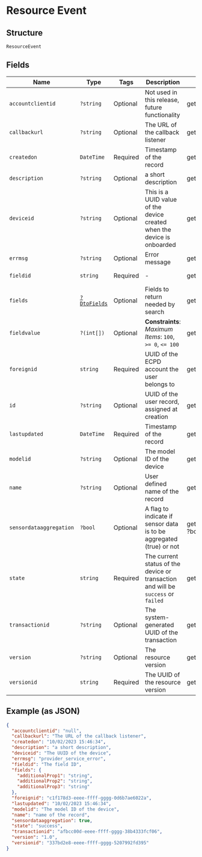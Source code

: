 
# Resource Event

## Structure

`ResourceEvent`

## Fields

| Name | Type | Tags | Description | Getter | Setter |
|  --- | --- | --- | --- | --- | --- |
| `accountclientid` | `?string` | Optional | Not used in this release, future functionality | getAccountclientid(): ?string | setAccountclientid(?string accountclientid): void |
| `callbackurl` | `?string` | Optional | The URL of the callback listener | getCallbackurl(): ?string | setCallbackurl(?string callbackurl): void |
| `createdon` | `DateTime` | Required | Timestamp of the record | getCreatedon(): \DateTime | setCreatedon(\DateTime createdon): void |
| `description` | `?string` | Optional | a short description | getDescription(): ?string | setDescription(?string description): void |
| `deviceid` | `?string` | Optional | This is a UUID value of the device created when the device is onboarded | getDeviceid(): ?string | setDeviceid(?string deviceid): void |
| `errmsg` | `?string` | Optional | Error message | getErrmsg(): ?string | setErrmsg(?string errmsg): void |
| `fieldid` | `string` | Required | - | getFieldid(): string | setFieldid(string fieldid): void |
| `fields` | [`?DtoFields`](../../doc/models/dto-fields.md) | Optional | Fields to return needed by search | getFields(): ?DtoFields | setFields(?DtoFields fields): void |
| `fieldvalue` | `?(int[])` | Optional | **Constraints**: *Maximum Items*: `100`, `>= 0`, `<= 100` | getFieldvalue(): ?array | setFieldvalue(?array fieldvalue): void |
| `foreignid` | `string` | Required | UUID of the ECPD account the user belongs to | getForeignid(): string | setForeignid(string foreignid): void |
| `id` | `?string` | Optional | UUID of the user record, assigned at creation | getId(): ?string | setId(?string id): void |
| `lastupdated` | `DateTime` | Required | Timestamp of the record | getLastupdated(): \DateTime | setLastupdated(\DateTime lastupdated): void |
| `modelid` | `?string` | Optional | The model ID of the device | getModelid(): ?string | setModelid(?string modelid): void |
| `name` | `?string` | Optional | User defined name of the record | getName(): ?string | setName(?string name): void |
| `sensordataaggregation` | `?bool` | Optional | A flag to indicate if sensor data is to be aggregated (true) or not | getSensordataaggregation(): ?bool | setSensordataaggregation(?bool sensordataaggregation): void |
| `state` | `string` | Required | The current status of the device or transaction and will be `success` or `failed` | getState(): string | setState(string state): void |
| `transactionid` | `?string` | Optional | The system-generated UUID of the transaction | getTransactionid(): ?string | setTransactionid(?string transactionid): void |
| `version` | `?string` | Optional | The resource version | getVersion(): ?string | setVersion(?string version): void |
| `versionid` | `string` | Required | The UUID of the resource version | getVersionid(): string | setVersionid(string versionid): void |

## Example (as JSON)

```json
{
  "accountclientid": "null",
  "callbackurl": "The URL of the callback listener",
  "createdon": "10/02/2023 15:46:34",
  "description": "a short description",
  "deviceid": "The UUID of the device",
  "errmsg": "provider_service_error",
  "fieldid": "The field ID",
  "fields": {
    "additionalProp1": "string",
    "additionalProp2": "string",
    "additionalProp3": "string"
  },
  "foreignid": "c1f178d3-eeee-ffff-gggg-0d6b7ae6022a",
  "lastupdated": "10/02/2023 15:46:34",
  "modelid": "The model ID of the device",
  "name": "name of the record",
  "sensordataaggregation": true,
  "state": "success",
  "transactionid": "afbcc00d-eeee-ffff-gggg-38b4333fcf06",
  "version": "1.0",
  "versionid": "337bd2e8-eeee-ffff-gggg-5207992fd395"
}
```

